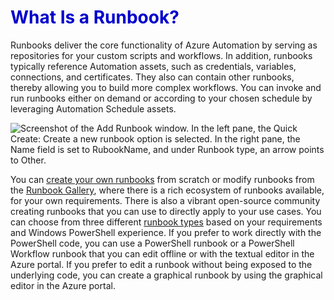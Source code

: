 <h1><strong><span style="color: #0000CD;">What Is a Runbook?</span></strong></h1>  

Runbooks deliver the core functionality of Azure Automation by serving as repositories for your custom scripts and workflows. In addition, runbooks typically reference Automation assets, such as credentials, variables, connections, and certificates. They also can contain other runbooks, thereby allowing you to build more complex workflows. You can invoke and run runbooks either on demand or according to your chosen schedule by leveraging Automation Schedule assets.

![Screenshot of the Add Runbook window. In the left pane, the Quick Create: Create a new runbook option is selected. In the right pane, the Name field is set to RubookName, and under Runbook type, an arrow points to Other.]( ../../Linked_Image_Files//1.5.1.png)

You can [create your own runbooks](https://azure.microsoft.com/en-us/documentation/articles/automation-creating-importing-runbook/) from scratch or modify runbooks from the [Runbook Gallery](http://msdn.microsoft.com/library/azure/dn781422.aspx), where there is a rich ecosystem of runbooks available, for your own requirements. There is also a vibrant open-source community creating runbooks that you can use to directly apply to your use cases. You can choose from three different [runbook types](https://azure.microsoft.com/en-us/documentation/articles/automation-runbook-types/) based on your requirements and Windows PowerShell experience. If you prefer to work directly with the PowerShell code, you can use a PowerShell runbook or a PowerShell Workflow runbook that you can edit offline or with the textual editor in the Azure portal. If you prefer to edit a runbook without being exposed to the underlying code, you can create a graphical runbook by using the graphical editor in the Azure portal.

